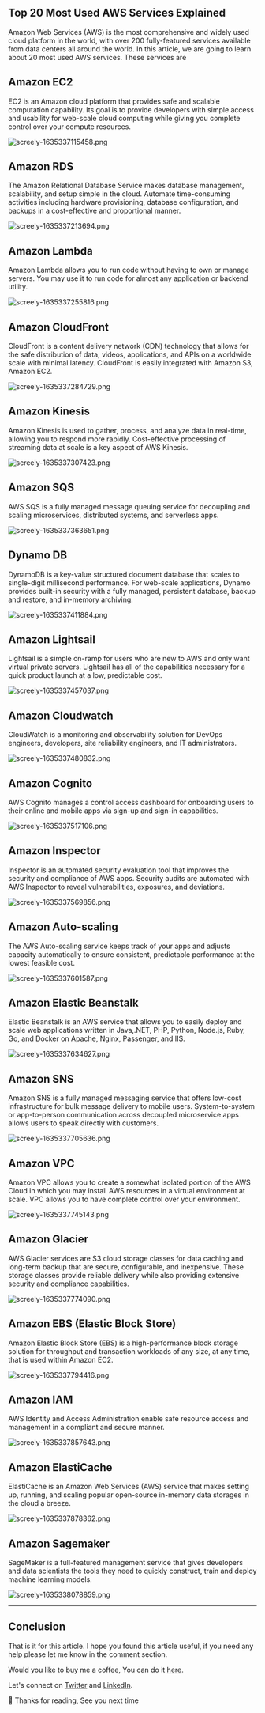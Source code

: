 ## Top 20 Most Used AWS Services Explained

Amazon Web Services (AWS) is the most comprehensive and widely used cloud platform in the world, with over 200 fully-featured services available from data centers all around the world. In this article, we are going to learn about 20 most used AWS services. These services are 



## Amazon EC2



EC2 is an Amazon cloud platform that provides safe and scalable computation capability. Its goal is to provide developers with simple access and usability for web-scale cloud computing while giving you complete control over your compute resources.

![screely-1635337115458.png](https://cdn.hashnode.com/res/hashnode/image/upload/v1635337124466/oHwMtN_4_.png)


## Amazon RDS

The Amazon Relational Database Service makes database management, scalability, and setup simple in the cloud. Automate time-consuming activities including hardware provisioning, database configuration, and backups in a cost-effective and proportional manner.


![screely-1635337213694.png](https://cdn.hashnode.com/res/hashnode/image/upload/v1635337226234/qAzwC038x.png)

## Amazon Lambda

Amazon Lambda allows you to run code without having to own or manage servers. You may use it to run code for almost any application or backend utility.


![screely-1635337255816.png](https://cdn.hashnode.com/res/hashnode/image/upload/v1635337263443/XBbU94Pqi.png)

## Amazon CloudFront

CloudFront is a content delivery network (CDN) technology that allows for the safe distribution of data, videos, applications, and APIs on a worldwide scale with minimal latency. CloudFront is easily integrated with Amazon S3, Amazon EC2.


![screely-1635337284729.png](https://cdn.hashnode.com/res/hashnode/image/upload/v1635337290849/sMjMIiSen.png)

## Amazon Kinesis

Amazon Kinesis is used to gather, process, and analyze data in real-time, allowing you to respond more rapidly. Cost-effective processing of streaming data at scale is a key aspect of AWS Kinesis.


![screely-1635337307423.png](https://cdn.hashnode.com/res/hashnode/image/upload/v1635337315083/CAlR4soc8.png)

## Amazon SQS

AWS SQS is a fully managed message queuing service for decoupling and scaling microservices, distributed systems, and serverless apps.


![screely-1635337363651.png](https://cdn.hashnode.com/res/hashnode/image/upload/v1635337371957/JTjnb1jFV.png)

## Dynamo DB

DynamoDB is a key-value structured document database that scales to single-digit millisecond performance. For web-scale applications, Dynamo provides built-in security with a fully managed, persistent database, backup and restore, and in-memory archiving.


![screely-1635337411884.png](https://cdn.hashnode.com/res/hashnode/image/upload/v1635337420024/Q3zqOofkQ.png)


## Amazon Lightsail

Lightsail is a simple on-ramp for users who are new to AWS and only want virtual private servers. Lightsail has all of the capabilities necessary for a quick product launch at a low, predictable cost.


![screely-1635337457037.png](https://cdn.hashnode.com/res/hashnode/image/upload/v1635337464955/GRwHDTrlC.png)

## Amazon Cloudwatch

CloudWatch is a monitoring and observability solution for DevOps engineers, developers, site reliability engineers, and IT administrators.


![screely-1635337480832.png](https://cdn.hashnode.com/res/hashnode/image/upload/v1635337492721/wFbMKiaih.png)

## Amazon Cognito

AWS Cognito manages a control access dashboard for onboarding users to their online and mobile apps via sign-up and sign-in capabilities.


![screely-1635337517106.png](https://cdn.hashnode.com/res/hashnode/image/upload/v1635337524551/ZS8LUm1Uk.png)

## Amazon Inspector

Inspector is an automated security evaluation tool that improves the security and compliance of AWS apps. Security audits are automated with AWS Inspector to reveal vulnerabilities, exposures, and deviations.


![screely-1635337569856.png](https://cdn.hashnode.com/res/hashnode/image/upload/v1635337576824/obqIpJdg8.png)

 ## Amazon Auto-scaling

The AWS Auto-scaling service keeps track of your apps and adjusts capacity automatically to ensure consistent, predictable performance at the lowest feasible cost.


![screely-1635337601587.png](https://cdn.hashnode.com/res/hashnode/image/upload/v1635337609344/H_9IPBIE8.png)

 ## Amazon Elastic Beanstalk

Elastic Beanstalk is an AWS service that allows you to easily deploy and scale web applications written in Java,.NET, PHP, Python, Node.js, Ruby, Go, and Docker on Apache, Nginx, Passenger, and IIS.


![screely-1635337634627.png](https://cdn.hashnode.com/res/hashnode/image/upload/v1635337640541/MKzU14jln.png)

## Amazon SNS

Amazon SNS is a fully managed messaging service that offers low-cost infrastructure for bulk message delivery to mobile users. System-to-system or app-to-person communication across decoupled microservice apps allows users to speak directly with customers.


![screely-1635337705636.png](https://cdn.hashnode.com/res/hashnode/image/upload/v1635337715483/wzmaGTJGP.png)

## Amazon VPC 

Amazon VPC allows you to create a somewhat isolated portion of the AWS Cloud in which you may install AWS resources in a virtual environment at scale. VPC allows you to have complete control over your environment.


![screely-1635337745143.png](https://cdn.hashnode.com/res/hashnode/image/upload/v1635337752915/hcml_e6Dx3.png)

## Amazon Glacier

AWS Glacier services are S3 cloud storage classes for data caching and long-term backup that are secure, configurable, and inexpensive. These storage classes provide reliable delivery while also providing extensive security and compliance capabilities.


![screely-1635337774090.png](https://cdn.hashnode.com/res/hashnode/image/upload/v1635337780645/BmujtumTE.png)

##  Amazon EBS (Elastic Block Store)

Amazon Elastic Block Store (EBS) is a high-performance block storage solution for throughput and transaction workloads of any size, at any time, that is used within Amazon EC2.


![screely-1635337794416.png](https://cdn.hashnode.com/res/hashnode/image/upload/v1635337803344/WlhWr92L6.png)

## Amazon IAM

AWS Identity and Access Administration enable safe resource access and management in a compliant and secure manner.


![screely-1635337857643.png](https://cdn.hashnode.com/res/hashnode/image/upload/v1635337863546/4Gl0FlOCs.png)

 ## Amazon ElastiCache

ElastiCache is an Amazon Web Services (AWS) service that makes setting up, running, and scaling popular open-source in-memory data storages in the cloud a breeze.


![screely-1635337878362.png](https://cdn.hashnode.com/res/hashnode/image/upload/v1635337884958/XKkIrmR6_.png)

## Amazon Sagemaker

SageMaker is a full-featured management service that gives developers and data scientists the tools they need to quickly construct, train and deploy machine learning models.


![screely-1635338078859.png](https://cdn.hashnode.com/res/hashnode/image/upload/v1635338086883/FOnZ8f5D6.png)

---

## Conclusion

That is it for this article. I hope you found this article useful, if you need any help please let me know in the comment section. 

Would you like to buy me a coffee, You can do it [here](https://www.buymeacoffee.com/suhailkakar).

Let's connect on  [Twitter](https://twitter.com/suhailkakar)  and  [LinkedIn](https://www.linkedin.com/in/suhailkakar/). 

👋 Thanks for reading, See you next time